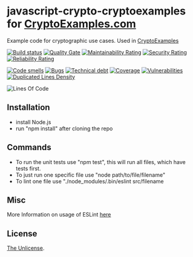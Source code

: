 # javascript-crypto-cryptoexamples for [CryptoExamples.com](https://www.cryptoexamples.com)

Example code for cryptographic use cases. Used in [CryptoExamples](https://github.com/kmindi/crypto-examples)

[![Build status](https://travis-ci.org/cryptoexamples/javascript-crypto-cryptoexamples.svg?branch=master)](https://travis-ci.org/cryptoexamples/javascript-crypto-cryptoexamples)
[![Quality Gate](https://sonarcloud.io/api/project_badges/measure?project=javascript-crypto-cryptoexamples&metric=alert_status)](https://sonarcloud.io/dashboard?id=javascript-crypto-cryptoexamples)
[![Maintainability Rating](https://sonarcloud.io/api/project_badges/measure?project=javascript-crypto-cryptoexamples&metric=sqale_rating)](https://sonarcloud.io/component_measures?id=javascript-crypto-cryptoexamples&metric=sqale_rating)
[![Security Rating](https://sonarcloud.io/api/project_badges/measure?project=javascript-crypto-cryptoexamples&metric=security_rating)](https://sonarcloud.io/component_measures?id=javascript-crypto-cryptoexamples&metric=security_rating)
[![Reliability Rating](https://sonarcloud.io/api/project_badges/measure?project=javascript-crypto-cryptoexamples&metric=reliability_rating)](https://sonarcloud.io/component_measures?id=javascript-crypto-cryptoexamples&metric=reliability_rating)

[![Code smells](https://sonarcloud.io/api/project_badges/measure?project=javascript-crypto-cryptoexamples&metric=code_smells)](https://sonarcloud.io/component_measures?id=javascript-crypto-cryptoexamples&metric=code_smells)
[![Bugs](https://sonarcloud.io/api/project_badges/measure?project=javascript-crypto-cryptoexamples&metric=bugs)](https://sonarcloud.io/component_measures?id=javascript-crypto-cryptoexamples&metric=bugs)
[![Technical debt](https://sonarcloud.io/api/project_badges/measure?project=javascript-crypto-cryptoexamples&metric=sqale_index)](https://sonarcloud.io/component_measures?id=javascript-crypto-cryptoexamples&metric=sqale_index)
[![Coverage](https://sonarcloud.io/api/project_badges/measure?project=javascript-crypto-cryptoexamples&metric=coverage)](https://sonarcloud.io/component_measures?id=javascript-crypto-cryptoexamples&metric=coverage)
[![Vulnerabilities](https://sonarcloud.io/api/project_badges/measure?project=javascript-crypto-cryptoexamples&metric=vulnerabilities)](https://sonarcloud.io/component_measures?id=javascript-crypto-cryptoexamples&metric=vulnerabilities)
[![Duplicated Lines Density](https://sonarcloud.io/api/project_badges/measure?project=javascript-crypto-cryptoexamples&metric=duplicated_lines_density)](https://sonarcloud.io/component_measures?id=javascript-crypto-cryptoexamples&metric=duplicated_lines_density)

![Lines Of Code](https://sonarcloud.io/api/project_badges/measure?project=javascript-crypto-cryptoexamples&metric=ncloc)

## Installation

-   install Node.js
-   run "npm install" after cloning the repo

## Commands

-   To run the unit tests use "npm test", this will run all files, which have tests first.
-   To just run one specific file use "node path/to/file/filename"
-   To lint one file use "./node_modules/.bin/eslint src/filename

## Misc

More Information on usage of ESLint [here](https://eslint.org/docs/user-guide/getting-started)

## License

[The Unlicense](LICENSE).
